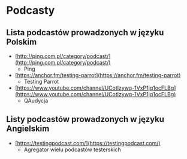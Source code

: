 # Podcasty

## Lista podcastów prowadzonych w języku Polskim

* [http://ping.com.pl/category/podcast/](http://ping.com.pl/category/podcast/)
  * Ping
* [https://anchor.fm/testing-parrot](https://anchor.fm/testing-parrot)
  * Testing Parrot
* [https://www.youtube.com/channel/UCotIzywq-1VxP1jq1ocFLBg](https://www.youtube.com/channel/UCotIzywq-1VxP1jq1ocFLBg)
  * QAudycja


## Listy podcastów prowadzonych w języku Angielskim

* [https://testingpodcast.com/](https://testingpodcast.com/)
  * Agregator wielu podcastów testerskich
